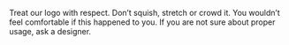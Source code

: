 Treat our logo with respect. Don’t squish,
stretch or crowd it. You wouldn’t feel
comfortable if this happened to you. If you
are not sure about proper usage, ask a designer.